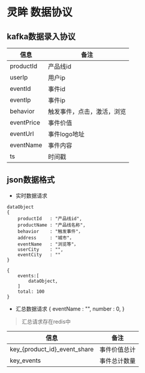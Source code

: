 # 灵眸 数据协议

## kafka数据录入协议
|信息 | 备注|
|-------|------|
|productId|产品线id| 
|userIp   | 用户ip |
|eventId  | 事件id |
|eventIp  | 事件ip |
|behavior| 触发事件，点击，激活，浏览|
|eventPrice| 事件价值|
|eventUrl| 事件logo地址|
|eventName| 事件内容|
|ts | 时间戳|


## json数据格式
- 实时数据请求
```
dataObject
{
	productId   : "产品线id",
	productName : "产品线名称",
	behavior    : "触发事件"，
	address     : "城市"，
	eventName   : "浏览等"，
	userCity    : "",
	eventCity   : ""
}

{
	events:[
		dataObject,
	]
	total: 100
}
```
- 汇总数据请求
{
	eventName : "",
	number : 0,
}

>汇总请求存在redis中


|信息 | 备注|
|-------|------|
|key_{product_id}_event_share|事件价值总计|
|key_events|事件总计数量|
